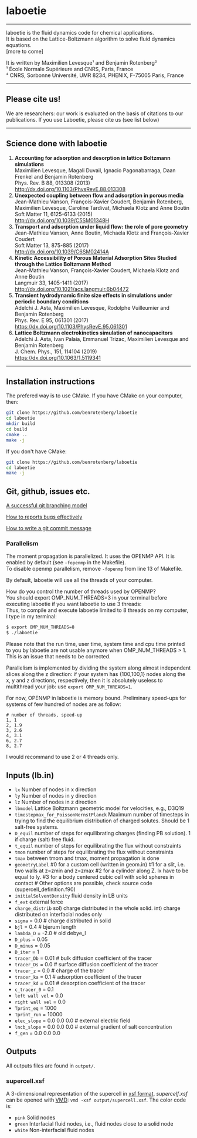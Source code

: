 # laboetie

---

laboetie is the fluid dynamics code for chemical applications.  
It is based on the Lattice-Boltzmann algorithm to solve fluid dynamics equations.  
[more to come]

It is written by Maximilien Levesque¹ and Benjamin Rotenberg²  
¹ École Normale Supérieure and CNRS, Paris, France  
² CNRS, Sorbonne Université, UMR 8234, PHENIX, F-75005 Paris, France

---

## Please cite us!

We are researchers: our work is evaluated on the basis of citations to our publications. If you use Laboetie, please cite us (see list below)

------

## Science done with laboetie

  1. **Accounting for adsorption and desorption in lattice Boltzmann simulations**  
      Maximilien Levesque, Magali Duvail, Ignacio Pagonabarraga, Daan Frenkel and Benjamin Rotenberg  
      Phys. Rev. B 88, 013308 (2013)  
      http://dx.doi.org/10.1103/PhysRevE.88.013308    
  2. **Unexpected coupling between flow and adsorption in porous media**  
     Jean-Mathieu Vanson, François-Xavier Coudert, Benjamin Rotenberg, Maximilien Levesque, Caroline Tardivat, Michaela Klotz and Anne Boutin  
     Soft Matter 11, 6125-6133 (2015)  
     http://dx.doi.org/10.1039/C5SM01348H  
  3. **Transport and adsorption under liquid flow: the role of pore geometry**  
      Jean-Mathieu Vanson, Anne Boutin, Michaela Klotz and François-Xavier Coudert  
      Soft Matter 13, 875-885 (2017)  
     http://dx.doi.org/10.1039/C6SM02414A
  4. **Kinetic Accessibility of Porous Material Adsorption Sites Studied through the Lattice Boltzmann Method**  
      Jean-Mathieu Vanson, François-Xavier Coudert, Michaela Klotz and Anne Boutin  
      Langmuir 33, 1405-1411 (2017)  
      http://dx.doi.org/10.1021/acs.langmuir.6b04472  
  5. **Transient hydrodynamic finite size effects in simulations under periodic boundary conditions**  
      Adelchi J. Asta, Maximilien Levesque, Rodolphe Vuilleumier and Benjamin Rotenberg  
      Phys. Rev. E 95, 061301 (2017)  
      https://dx.doi.org/10.1103/PhysRevE.95.061301
  6. **Lattice Boltzmann electrokinetics simulation of nanocapacitors**  
      Adelchi J. Asta, Ivan Palaia, Emmanuel Trizac, Maximilien Levesque and Benjamin Rotenberg  
      J. Chem. Phys., 151, 114104 (2019)  
      https://dx.doi.org/10.1063/1.5119341  

---

## Installation instructions

The prefered way is to use CMake.  If you have CMake on your computer, then: 
```sh
git clone https://github.com/benrotenberg/laboetie
cd laboetie
mkdir build
cd build
cmake ..
make -j
```

If you don't have CMake:
```sh
git clone https://github.com/benrotenberg/laboetie
cd laboetie
make -j
```

## Git, github, issues etc.

[A successful git branching model](http://nvie.com/posts/a-successful-git-branching-model/)

[How to reports bugs effectively](http://www.chiark.greenend.org.uk/~sgtatham/bugs.html)

[How to write a git commit message](http://chris.beams.io/posts/git-commit/)


### Parallelism

The moment propagation is parallelized. It uses the OPENMP API. It is enabled by default (see `-fopenmp` in the Makefile).  
To disable openmp parallelism, remove `-fopenmp` from line 13 of Makefile.

By default, laboetie will use all the threads of your computer.

How do you control the number of threads used by OPENMP?  
You should export OMP_NUM_THREADS=3 in your terminal before executing laboetie if you want laboetie to use 3 threads:  
Thus, to compile and execute laboetie limited to 8 threads on my computer, I type in my terminal:
```bash
$ export OMP_NUM_THREADS=8
$ ./laboetie
```

Please note that the run time, user time, system time and cpu time printed to you by laboetie are not usable anymore when OMP_NUM_THREADS > 1. This is an issue that needs to be corrected.

Parallelism is implemented by dividing the system along almost independent slices along the z direction: if your system has {100,100,1} nodes along the x, y and z directions, respectively, then it is absolutely useless to multithread your job: use `export OMP_NUM_THREADS=1`.

For now, OPENMP in laboetie is memory bound. Preliminary speed-ups for systems of few hundred of nodes are as follow:
```
# number of threads, speed-up
1, 1
2, 1.9
3, 2.6
4, 3.1
6, 2.7
8, 2.7
```

I would recommand to use 2 or 4 threads only.

## Inputs (lb.in)

* `lx` Number of nodes in x direction
* `ly` Number of nodes in y direction
* `lz` Number of nodes in z direction
* `lbmodel` Lattice Boltzmann geometric model for velocities, e.g., D3Q19
* `timestepmax_for_PoissonNernstPlanck` Maximum number of timesteps in trying to find the equilibrium distribution of charged solutes. Should be 1 salt-free systems.
* `D_equil` number of steps for equilibrating charges (finding PB solution). 1 if charge (salt) free fluid.
* `t_equil` number of steps for equilibrating the flux without constraints
* `tmom` number of steps for equilibrating the flux without constraints
* `tmax` between tmom and tmax, moment propagation is done
* `geometryLabel`
                  #0 for a custom cell (written in geom.in)
                  #1 for a slit, i.e. two walls at z=zmin and z=zmax
                  #2 for a cylinder along Z. lx have to be equal to ly.
                  #3 for a body centered cubic cell with solid spheres in contact
                  # Other options are possible, check source code (supercell_definition.f90) 
* `initialSolventDensity` fluid density in LB units
* `f_ext` external force
* `charge_distrib` sol) charge distributed in the whole solid. int) charge distributed on interfacial nodes only
* `sigma` = 0.0 # charge distributed in solid
* `bjl` = 0.4 # bjerum length
* `lambda_D` = -2.0 # old debye_l
* `D_plus` = 0.05
* `D_minus` = 0.05
* `D_iter` = 1
* `tracer_Db` = 0.01   # bulk diffusion coefficient of the tracer
* `tracer_Ds` = 0.0   # surface diffusion coefficient of the tracer
* `tracer_z` = 0.0     # charge of the tracer
* `tracer_ka` = 0.1    # adsorption coefficient of the tracer
* `tracer_kd` = 0.01    # desorption coefficient of the tracer
* `c_tracer_0` = 0.1
* `left wall vel` = 0.0
* `right wall vel` = 0.0
* `Tprint_eq` = 1000
* `Tprint_run` = 10000
* `elec_slope` = 0.0 0.0 0.0 # external electric field
* `lncb_slope` = 0.0 0.0 0.0 # external gradient of salt concentration
* `f_gen` = 0.0 0.0 0.0



## Outputs

All outputs files are found in `output/`.

### supercell.xsf

A 3-dimensional representation of the supercell in [xsf format](http://www.xcrysden.org/doc/XSF.html).
*supercelf.xsf* can be opened with [VMD](http://www.ks.uiuc.edu/Research/vmd/): ```vmd -xsf output/supercell.xsf```.
The color code is:
* `pink` Solid nodes
* `green` Interfacial fluid nodes, i.e., fluid nodes close to a solid node
* `white` Non-interfacial fluid nodes
